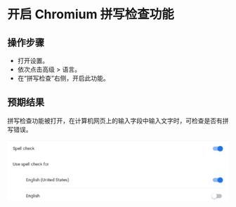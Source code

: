 # 开启 Chromium 拼写检查功能

## 操作步骤

- 打开设置。
- 依次点击高级 > 语言。
- 在“拼写检查”右侧，开启此功能。

## 预期结果

拼写检查功能被打开，在计算机网页上的输入字段中输入文字时，可检查是否有拼写错误。

![开启Chromium拼写检查功能-1](./img/开启Chromium拼写检查功能-1.png)
